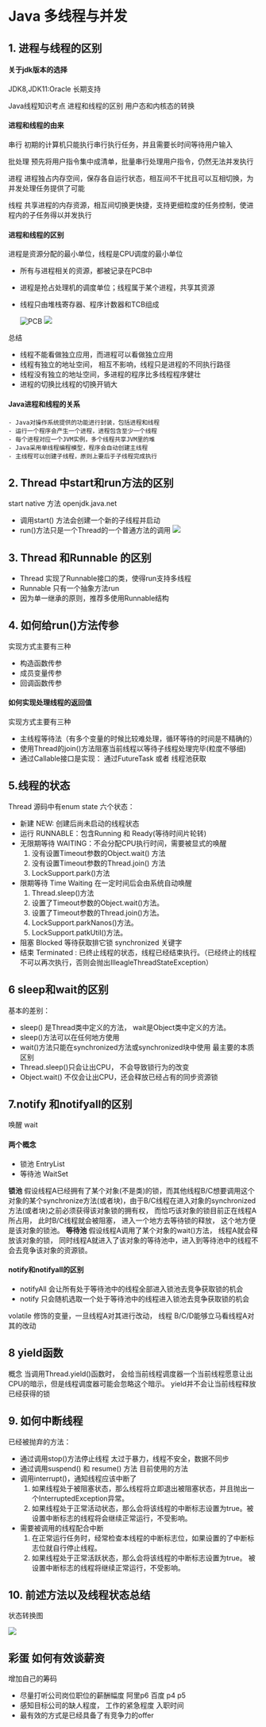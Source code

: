 # Java 多线程与并发
## 1. 进程与线程的区别
  #### 关于jdk版本的选择
JDK8,JDK11:Oracle 长期支持

Java线程知识考点 
进程和线程的区别
用户态和内核态的转换
#### 进程和线程的由来
串行 初期的计算机只能执行串行执行任务，并且需要长时间等待用户输入

批处理  预先将用户指令集中成清单，批量串行处理用户指令，仍然无法并发执行

进程  进程独占内存空间，保存各自运行状态，相互间不干扰且可以互相切换，为并发处理任务提供了可能

线程 共享进程的内存资源，相互间切换更快捷，支持更细粒度的任务控制，使进程内的子任务得以并发执行
#### 进程和线程的区别
  进程是资源分配的最小单位，线程是CPU调度的最小单位
- 所有与进程相关的资源，都被记录在PCB中
- 进程是抢占处理机的调度单位；线程属于某个进程，共享其资源
- 线程只由堆栈寄存器、程序计数器和TCB组成
  
  ![PCB](img/pcb.png)
  ![](img/线程与进程.png)

总结
- 线程不能看做独立应用，而进程可以看做独立应用
- 线程有独立的地址空间， 相互不影响，线程只是进程的不同执行路径
- 线程没有独立的地址空间，多进程的程序比多线程程序健壮
- 进程的切换比线程的切换开销大
  
#### Java进程和线程的关系
    - Java对操作系统提供的功能进行封装，包括进程和线程
    - 运行一个程序会产生一个进程，进程包含至少一个线程
    - 每个进程对应一个JVM实例，多个线程共享JVM里的堆
    - Java采用单线程编程模型，程序会自动创建主线程
    - 主线程可以创建子线程，原则上要后于子线程完成执行

## 2. Thread 中start和run方法的区别
start native 方法 openjdk.java.net
- 调用start() 方法会创建一个新的子线程并启动
- run()方法只是一个Thread的一个普通方法的调用
  ![](img/2019-09-08-22-37-41.png)
  
## 3. Thread 和Runnable 的区别
  - Thread 实现了Runnable接口的类，使得run支持多线程
  - Runnable 只有一个抽象方法run
  - 因为单一继承的原则，推荐多使用Runnable结构
 ## 4. 如何给run()方法传参
 实现方式主要有三种
 - 构造函数传参
 - 成员变量传参
 - 回调函数传参
  #### 如何实现处理线程的返回值
  实现方式主要有三种
  - 主线程等待法（有多个变量的时候比较难处理，循环等待的时间是不精确的）
  - 使用Thread的join()方法阻塞当前线程以等待子线程处理完毕(粒度不够细)
  - 通过Callable接口是实现： 通过FutureTask 或者 线程池获取
  
  ## 5.线程的状态

  Thread 源码中有enum state
  六个状态：
  - 新建 NEW: 创建后尚未启动的线程状态
  - 运行 RUNNABLE：包含Running 和 Ready(等待时间片轮转)
  - 无限期等待 WAITING：不会分配CPU执行时间，需要被显式的唤醒
    1. 没有设置Timeout参数的Object.wait() 方法
    2. 没有设置Timeout参数的Thread.join() 方法
    3. LockSupport.park()方法
  - 限期等待 Time Waiting 在一定时间后会由系统自动唤醒
     1. Thread.sleep()方法
     2. 设置了Timeout参数的Object.wait()方法。
     3. 设置了Timeout参数的Thread.join()方法。
     4. LockSupport.parkNanos()方法。
     5. LockSupport.patkUtil()方法。
  - 阻塞 Blocked 等待获取排它锁 synchronized 关键字
  - 结束 Terminated : 已终止线程的状态，线程已经结束执行。（已经终止的线程不可以再次执行，否则会抛出IlleagleThreadStateException）
  ## 6 sleep和wait的区别
  基本的差别：
  - sleep() 是Thread类中定义的方法， wait是Object类中定义的方法。
  - sleep()方法可以在任何地方使用
  - wait()方法只能在synchronized方法或synchronized块中使用
  最主要的本质区别
  - Thread.sleep()只会让出CPU， 不会导致锁行为的改变
  - Object.wait() 不仅会让出CPU，还会释放已经占有的同步资源锁

  ## 7.notify 和notifyall的区别
  唤醒 wait
  #### 两个概念
  - 锁池 EntryList
  - 等待池 WaitSet
  
  **锁池** 假设线程A已经拥有了某个对象(不是类)的锁，而其他线程B/C想要调用这个对象的某个synchronize方法(或者块)，由于B/C线程在进入对象的synchronized方法(或者块)之前必须获得该对象锁的拥有权， 而恰巧该对象的锁目前正在线程A所占用， 此时B/C线程就会被阻塞， 进入一个地方去等待锁的释放， 这个地方便是该对象的锁池。
  **等待池** 假设线程A调用了某个对象的wait()方法， 线程A就会释放该对象的锁， 同时线程A就进入了该对象的等待池中，进入到等待池中的线程不会去竞争该对象的资源锁。

  #### notify和notifyall的区别
  - notifyAll 会让所有处于等待池中的线程全部进入锁池去竞争获取锁的机会
  - notify 只会随机选取一个处于等待池中的线程进入锁池去竞争获取锁的机会

  volatile 修饰的变量，一旦线程A对其进行改动， 线程 B/C/D能够立马看线程A对其的改动
  ## 8 yield函数
  概念
  当调用Thread.yield()函数时， 会给当前线程调度器一个当前线程愿意让出CPU的暗示，但是线程调度器可能会忽略这个暗示。
  yield并不会让当前线程释放已经获得的锁
  ## 9. 如何中断线程
  已经被抛弃的方法：
  - 通过调用stop()方法停止线程 太过于暴力，线程不安全，数据不同步
  - 通过调用suspend() 和 resume() 方法
  目前使用的方法
  - 调用interrupt()，通知线程应该中断了
    1. 如果线程处于被阻塞状态，那么线程将立即退出被阻塞状态，并且抛出一个InterruptedException异常。
    2. 如果线程处于正常活动状态，那么会将该线程的中断标志设置为true。被设置中断标志的线程将会继续正常运行，不受影响。
  - 需要被调用的线程配合中断
    1. 在正常运行任务时，经常检查本线程的中断标志位，如果设置的了中断标志位就自行停止线程。
    2. 如果线程处于正常活跃状态，那么会将该线程的中断标志设置为true。 被设置中断标志的线程将继续正常运行，不受影响。
  
## 10. 前述方法以及线程状态总结
 状态转换图

![](img/2019-09-08-21-35-38.png)
 
 
 
 
 
 
 
 
 
 
 
 
 
 
 
 
 
 
 ## 彩蛋 如何有效谈薪资

 增加自己的筹码
 - 尽量打听公司岗位职位的薪酬幅度 阿里p6 百度 p4 p5 
 - 感知目标公司的缺人程度， 工作的紧急程度  入职时间
 - 最有效的方式是已经具备了有竞争力的offer 




